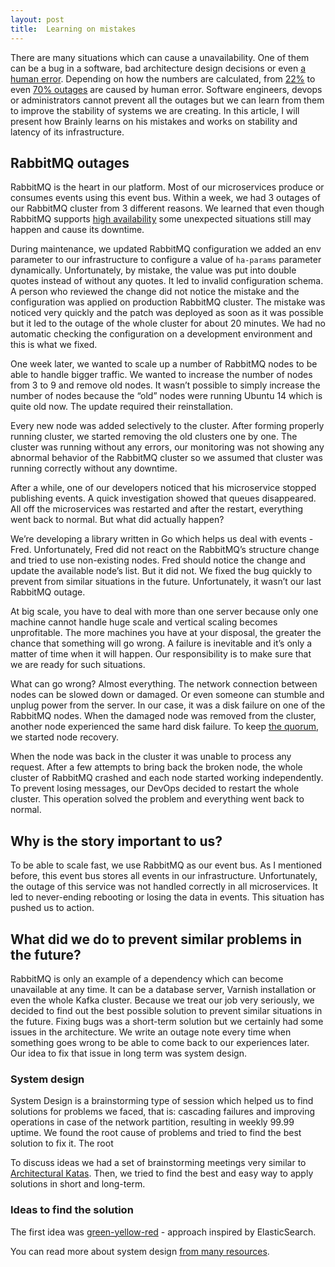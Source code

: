 ```yaml
---
layout: post
title:  Learning on mistakes
---
```


There are many situations which can cause a unavailability. One of them can be a bug in a software, bad architecture design decisions or even [a human error](https://aws.amazon.com/message/41926/). Depending on how the numbers are calculated, from [22%](https://cloudscene.com/news/2017/07/datacenterdowntime/) to even [70% outages](https://www.cw.com.hk/it-hk/uptime-institute-70-dc-outages-due-to-human-error) are caused by human error. Software engineers, devops or administrators cannot prevent all the outages but we can learn from them to improve the stability of systems we are creating. In this article, I will present how Brainly learns on his mistakes and works on stability and latency of its infrastructure.

## RabbitMQ outages

RabbitMQ is the heart in our platform. Most of our microservices produce or consumes events using this event bus.
Within a week, we had 3 outages of our RabbitMQ cluster from 3 different reasons. We learned that even though RabbitMQ supports [high availability](https://www.rabbitmq.com/ha.html) some unexpected situations still may happen and cause its downtime.

During maintenance, we updated RabbitMQ configuration we added an env parameter to our infrastructure to configure a value of `ha-params` parameter dynamically. Unfortunately, by mistake, the value was put into double quotes instead of without any quotes. It led to invalid configuration schema. A person who reviewed the change did not notice the mistake and the configuration was applied on production RabbitMQ cluster.
The mistake was noticed very quickly and the patch was deployed as soon as it was possible but it led to the outage of the whole cluster for about 20 minutes.
We had no automatic checking the configuration on a development environment and this is what we fixed.

One week later, we wanted to scale up a number of RabbitMQ nodes to be able to handle bigger traffic. We wanted to increase the number of nodes from 3 to 9 and remove old nodes. It wasn’t possible to simply increase the number of nodes because the “old” nodes were running Ubuntu 14 which is quite old now. The update required their reinstallation.

Every new node was added selectively to the cluster. After forming properly running cluster, we started removing the old clusters one by one. The cluster was running without any errors, our monitoring was not showing any abnormal behavior of the RabbitMQ cluster so we assumed that cluster was running correctly without any downtime.

After a while, one of our developers noticed that his microservice stopped publishing events. A quick investigation showed that queues disappeared. All off the microservices was restarted and after the restart, everything went back to normal. But what did actually happen?

We’re developing a library written in Go which helps us deal with events - Fred. Unfortunately, Fred did not react on the RabbitMQ’s structure change and tried to use non-existing nodes. Fred should notice the change and update the available node’s list. But it did not. We fixed the bug quickly to prevent from similar situations in the future. Unfortunately, it wasn’t our last RabbitMQ outage.

At big scale, you have to deal with more than one server because only one machine cannot handle huge scale and vertical scaling becomes unprofitable. The more machines you have at your disposal, the greater the chance that something will go wrong. A failure is inevitable and it’s only a matter of time when it will happen. Our responsibility is to make sure that we are ready for such situations.

What can go wrong? Almost everything. The network connection between nodes can be slowed down or damaged. Or even someone can stumble and unplug power from the server. In our case, it was a disk failure on one of the RabbitMQ nodes. When the damaged node was removed from the cluster, another node experienced the same hard disk failure. To keep [the quorum](https://en.wikipedia.org/wiki/Quorum), we started node recovery.

When the node was back in the cluster it was unable to process any request. After a few attempts to bring back the broken node, the whole cluster of RabbitMQ crashed and each node started working independently. To prevent losing messages, our DevOps decided to restart the whole cluster. This operation solved the problem and everything went back to normal.

## Why is the story important to us?

To be able to scale fast, we use RabbitMQ as our event bus. As I mentioned before, this event bus stores all events in our infrastructure. Unfortunately, the outage of this service was not handled correctly in all microservices. It led to never-ending rebooting or losing the data in events. This situation has pushed us to action.

## What did we do to prevent similar problems in the future?

RabbitMQ is only an example of a dependency which can become unavailable at any time. It can be a database server, Varnish installation or even the whole Kafka cluster. Because we treat our job very seriously, we decided to find out the best possible solution to prevent similar situations in the future. Fixing bugs was a short-term solution but we certainly had some issues in the architecture. We write an outage note every time when something goes wrong to be able to come back to our experiences later. Our idea to fix that issue in long term was system design.

### System design
System Design is a brainstorming type of session which helped us to find solutions for problems we faced, that is: cascading failures and improving operations in case of the network partition, resulting in weekly 99.99 uptime. We found the root cause of problems and tried to find the best solution to fix it. The root

To discuss ideas we had a set of brainstorming meetings very similar to [Architectural Katas](http://nealford.com/katas/). Then, we tried to find the best and easy way to apply solutions in short and long-term.

### Ideas to find the solution

The first idea was [green-yellow-red](https://www.leadershipthoughts.com/rag-status-definition/) - approach inspired by ElasticSearch.

You can read more about system design [from many resources](https://hackernoon.com/top-10-system-design-interview-questions-for-software-engineers-8561290f0444).


